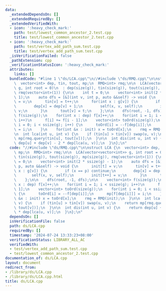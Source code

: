 ```yaml
---
data:
  _extendedDependsOn: []
  _extendedRequiredBy: []
  _extendedVerifiedWith:
  - icon: ':heavy_check_mark:'
    path: test/lowest_common_ancestor_2.test.cpp
    title: test/lowest_common_ancestor_2.test.cpp
  - icon: ':heavy_check_mark:'
    path: test/vertex_add_path_sum.test.cpp
    title: test/vertex_add_path_sum.test.cpp
  _isVerificationFailed: false
  _pathExtension: cpp
  _verificationStatusIcon: ':heavy_check_mark:'
  attributes:
    links: []
  bundledCode: "#line 1 \"ds/LCA.cpp\"\n//#include \"ds/RMQ.cpp\"\n\nstruct LCA {\n\
    \  vector<int> dep, tin, tout, mp;\n  RMQ<int> rmq;\n\n  LCA(vector<vector<int>>\
    \ g, int root = 0)\n  : dep(size(g)), tin(size(g)), tout(size(g)), mp(size(g)),\
    \ rmq(vector<int>(1)) {\n\n    int t = 0;\n    vector<int> init(2 * ssize(g) -\
    \ 1);\n    auto dfs = [&](int v, int p, auto &&self) -> void {\n      init[t]\
    \ = v;\n      tin[v] = t++;\n      for(int x : g[v]) {\n        if (x == p) continue;\n\
    \        dep[x] = dep[v] + 1;\n        self(x, v, self);\n        init[t++] =\
    \ v;\n      }\n      tout[v] = t;\n    };\n\n    dfs(root, -1, dfs);\n\n    vector<int>\
    \ f(size(g));\n    for(int x : dep) f[x]++;\n    for(int i = 1; i < ssize(g);\
    \ i++)\n      f[i] += f[i - 1];\n    vector<int> toOrd(size(g));\n    for(int\
    \ i = 0; i < ssize(g); i++) {\n      toOrd[i] = --f[dep[i]];\n      mp[f[dep[i]]]\
    \ = i;\n    }\n    for(int &x : init) x = toOrd[x];\n    rmq = RMQ(init);\n  }\n\
    \n  int lca(int u, int v) {\n    if (tin[u] > tin[v]) swap(u, v);\n    return\
    \ mp[rmq.query(tin[u], tout[v])];\n  }\n\n  int dis(int u, int v) {\n    return\
    \ dep[u] + dep[v] - 2 * dep[lca(u, v)];\n  }\n};\n"
  code: "//#include \"ds/RMQ.cpp\"\n\nstruct LCA {\n  vector<int> dep, tin, tout,\
    \ mp;\n  RMQ<int> rmq;\n\n  LCA(vector<vector<int>> g, int root = 0)\n  : dep(size(g)),\
    \ tin(size(g)), tout(size(g)), mp(size(g)), rmq(vector<int>(1)) {\n\n    int t\
    \ = 0;\n    vector<int> init(2 * ssize(g) - 1);\n    auto dfs = [&](int v, int\
    \ p, auto &&self) -> void {\n      init[t] = v;\n      tin[v] = t++;\n      for(int\
    \ x : g[v]) {\n        if (x == p) continue;\n        dep[x] = dep[v] + 1;\n \
    \       self(x, v, self);\n        init[t++] = v;\n      }\n      tout[v] = t;\n\
    \    };\n\n    dfs(root, -1, dfs);\n\n    vector<int> f(size(g));\n    for(int\
    \ x : dep) f[x]++;\n    for(int i = 1; i < ssize(g); i++)\n      f[i] += f[i -\
    \ 1];\n    vector<int> toOrd(size(g));\n    for(int i = 0; i < ssize(g); i++)\
    \ {\n      toOrd[i] = --f[dep[i]];\n      mp[f[dep[i]]] = i;\n    }\n    for(int\
    \ &x : init) x = toOrd[x];\n    rmq = RMQ(init);\n  }\n\n  int lca(int u, int\
    \ v) {\n    if (tin[u] > tin[v]) swap(u, v);\n    return mp[rmq.query(tin[u],\
    \ tout[v])];\n  }\n\n  int dis(int u, int v) {\n    return dep[u] + dep[v] - 2\
    \ * dep[lca(u, v)];\n  }\n};\n"
  dependsOn: []
  isVerificationFile: false
  path: ds/LCA.cpp
  requiredBy: []
  timestamp: '2024-07-24 13:33:23+08:00'
  verificationStatus: LIBRARY_ALL_AC
  verifiedWith:
  - test/vertex_add_path_sum.test.cpp
  - test/lowest_common_ancestor_2.test.cpp
documentation_of: ds/LCA.cpp
layout: document
redirect_from:
- /library/ds/LCA.cpp
- /library/ds/LCA.cpp.html
title: ds/LCA.cpp
---
```


